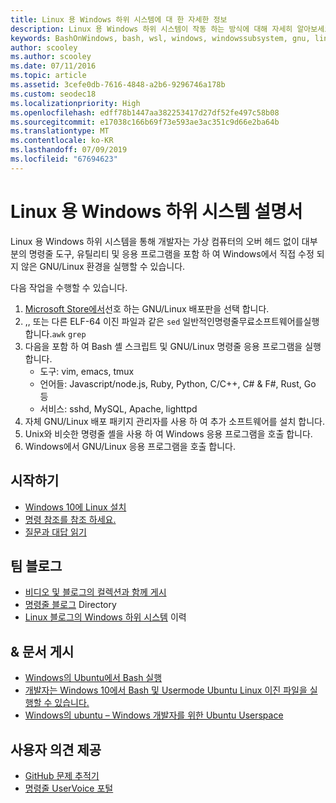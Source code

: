 ```yaml
---
title: Linux 용 Windows 하위 시스템에 대 한 자세한 정보
description: Linux 용 Windows 하위 시스템이 작동 하는 방식에 대해 자세히 알아보세요.
keywords: BashOnWindows, bash, wsl, windows, windowssubsystem, gnu, linux
author: scooley
ms.author: scooley
ms.date: 07/11/2016
ms.topic: article
ms.assetid: 3cefe0db-7616-4848-a2b6-9296746a178b
ms.custom: seodec18
ms.localizationpriority: High
ms.openlocfilehash: edff78b1447aa382253417d27df52fe497c58b08
ms.sourcegitcommit: e17038c166b69f73e593ae3ac351c9d66e2ba64b
ms.translationtype: MT
ms.contentlocale: ko-KR
ms.lasthandoff: 07/09/2019
ms.locfileid: "67694623"
---
```

# <a name="windows-subsystem-for-linux-documentation"></a>Linux 용 Windows 하위 시스템 설명서

Linux 용 Windows 하위 시스템을 통해 개발자는 가상 컴퓨터의 오버 헤드 없이 대부분의 명령줄 도구, 유틸리티 및 응용 프로그램을 포함 하 여 Windows에서 직접 수정 되지 않은 GNU/Linux 환경을 실행할 수 있습니다.  

다음 작업을 수행할 수 있습니다.

1. [Microsoft Store에서](https://aka.ms/wslstore)선호 하는 GNU/Linux 배포판을 선택 합니다.
1. ,, 또는 다른 ELF-64 이진 파일과 같은 `sed` 일반적인명령줄무료소프트웨어를실행합니다.`awk` `grep` 
1. 다음을 포함 하 여 Bash 셸 스크립트 및 GNU/Linux 명령줄 응용 프로그램을 실행 합니다.  
    * 도구: vim, emacs, tmux
    * 언어들: Javascript/node.js, Ruby, Python, C/C++, C# & F#, Rust, Go 등
    * 서비스: sshd, MySQL, Apache, lighttpd
1. 자체 GNU/Linux 배포 패키지 관리자를 사용 하 여 추가 소프트웨어를 설치 합니다.
1. Unix와 비슷한 명령줄 셸을 사용 하 여 Windows 응용 프로그램을 호출 합니다.
1. Windows에서 GNU/Linux 응용 프로그램을 호출 합니다.

## <a name="getting-started"></a>시작하기

* [Windows 10에 Linux 설치](install-win10.md)
* [명령 참조를 참조 하세요.](reference.md)
* [질문과 대답 읽기](faq.md)

## <a name="team-blogs"></a>팀 블로그
*  [비디오 및 블로그의 컬렉션과 함께 게시](https://blogs.msdn.microsoft.com/commandline/learn-about-windows-console-and-windows-subsystem-for-linux-wsl/)
* [명령줄 블로그](https://blogs.msdn.microsoft.com/commandline/) Directory
* [Linux 블로그의 Windows 하위 시스템](https://blogs.msdn.microsoft.com/wsl/) 이력

## <a name="posts--articles"></a>& 문서 게시
* [Windows의 Ubuntu에서 Bash 실행](https://blogs.windows.com/buildingapps/2016/03/30/run-bash-on-ubuntu-on-windows/)
* [개발자는 Windows 10에서 Bash 및 Usermode Ubuntu Linux 이진 파일을 실행할 수 있습니다.](https://www.hanselman.com/blog/DevelopersCanRunBashShellAndUsermodeUbuntuLinuxBinariesOnWindows10.aspx)
* [Windows의 ubuntu – Windows 개발자를 위한 Ubuntu Userspace](https://insights.ubuntu.com/2016/03/30/ubuntu-on-windows-the-ubuntu-userspace-for-windows-developers/) 

## <a name="provide-feedback"></a>사용자 의견 제공
* [GitHub 문제 추적기](https://github.com/Microsoft/BashOnWindows/issues)
* [명령줄 UserVoice 포털](https://wpdev.uservoice.com/forums/266908-command-prompt-console-bash-on-ubuntu-on-windo/category/161892-bash)
